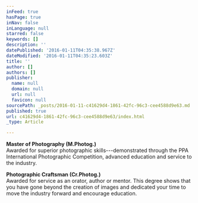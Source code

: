 ```yaml
---
inFeed: true
hasPage: true
inNav: false
inLanguage: null
starred: false
keywords: []
description: ''
datePublished: '2016-01-11T04:35:38.967Z'
dateModified: '2016-01-11T04:35:23.603Z'
title: ''
author: []
authors: []
publisher:
  name: null
  domain: null
  url: null
  favicon: null
sourcePath: _posts/2016-01-11-c41629d4-1861-42fc-96c3-cee4588d9e63.md
published: true
url: c41629d4-1861-42fc-96c3-cee4588d9e63/index.html
_type: Article

---
```

**Master of Photography (M.Photog.)**  
Awarded for superior photographic skills---demonstrated through the PPA International Photographic Competition, advanced education and service to the industry.

**Photographic Craftsman (Cr.Photog.)**  
Awarded for service as an orator, author or mentor. This degree shows that you have gone beyond the creation of images and dedicated your time to move the industry forward and encourage education.
